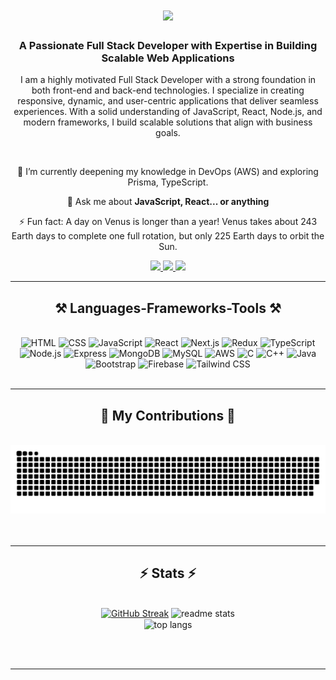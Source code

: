 
<h1 align="center">
    <img src="https://readme-typing-svg.herokuapp.com/?font=Righteous&size=35&center=true&vCenter=true&width=500&height=70&duration=4000&lines=Hi+There!+👋;+I'm+Sahil+Sharma!;" />
</h1>

<h3 align="center">A Passionate Full Stack Developer with Expertise in Building Scalable Web Applications</h3>

<p align="center">
I am a highly motivated Full Stack Developer with a strong foundation in both front-end and back-end technologies. I specialize in creating responsive, dynamic, and user-centric applications that deliver seamless experiences. With a solid understanding of JavaScript, React, Node.js, and modern frameworks, I build scalable solutions that align with business goals.
</p>

<br/>

<div align="center">
 
 🌱 I’m currently deepening my knowledge in DevOps (AWS) and exploring Prisma, TypeScript.

💬 Ask me about **JavaScript, React... or anything**

⚡ Fun fact: A day on Venus is longer than a year! Venus takes about 243 Earth days to complete one full rotation, but only 225 Earth days to orbit the Sun.

</div>

 
<div align="center"> 
  <a href="mailto:sahilsharmarksh@gmail.com">
    <img src="https://img.shields.io/badge/Gmail-333333?style=for-the-badge&logo=gmail&logoColor=red" />
  </a>
  <a href="https://www.linkedin.com/in/sahil-sharma-47824722b/" target="_blank">
    <img src="https://img.shields.io/badge/LinkedIn-0077B5?style=for-the-badge&logo=linkedin&logoColor=white" target="_blank" />
  </a>
  <a href="https://sahil-portfolio-ten.vercel.app/" target="_blank">
     <img src="https://img.shields.io/badge/Portfolio-FF5722?style=for-the-badge&logo=todoist&logoColor=white" target="_blank" /> <!-- sqlite, safari, google-chrome are other good icon options -->
  </a>
</div>

 <hr/>
 
<h2 align="center">⚒️ Languages-Frameworks-Tools ⚒️</h2>
<br/>
<div align="center">
  
  <img src="https://cdn.jsdelivr.net/gh/devicons/devicon/icons/html5/html5-original.svg" alt="HTML" width="40" height="40"/>
  <img src="https://cdn.jsdelivr.net/gh/devicons/devicon/icons/css3/css3-original.svg" alt="CSS" width="40" height="40"/>
  <img src="https://cdn.jsdelivr.net/gh/devicons/devicon/icons/javascript/javascript-original.svg" alt="JavaScript" width="40" height="40"/>
  <img src="https://cdn.jsdelivr.net/gh/devicons/devicon/icons/react/react-original.svg" alt="React" width="40" height="40"/>
  <img src="https://cdn.jsdelivr.net/gh/devicons/devicon/icons/nextjs/nextjs-original.svg" alt="Next.js" width="40" height="40"/>
  <img src="https://cdn.jsdelivr.net/gh/devicons/devicon/icons/redux/redux-original.svg" alt="Redux" width="40" height="40"/>
  <img src="https://cdn.jsdelivr.net/gh/devicons/devicon/icons/typescript/typescript-original.svg" alt="TypeScript" width="40" height="40"/>
  <img src="https://cdn.jsdelivr.net/gh/devicons/devicon/icons/nodejs/nodejs-original.svg" alt="Node.js" width="40" height="40"/>
  <img src="https://cdn.jsdelivr.net/gh/devicons/devicon/icons/express/express-original.svg" alt="Express" width="40" height="40"/>
  <img src="https://cdn.jsdelivr.net/gh/devicons/devicon/icons/mongodb/mongodb-original.svg" alt="MongoDB" width="40" height="40"/>
  <img src="https://cdn.jsdelivr.net/gh/devicons/devicon/icons/mysql/mysql-original.svg" alt="MySQL" width="40" height="40"/>
  <img src="https://upload.wikimedia.org/wikipedia/commons/9/93/Amazon_Web_Services_Logo.svg" alt="AWS" width="40" height="40"/>
  <img src="https://cdn.jsdelivr.net/gh/devicons/devicon/icons/c/c-original.svg" alt="C" width="40" height="40"/>
  <img src="https://cdn.jsdelivr.net/gh/devicons/devicon/icons/cplusplus/cplusplus-original.svg" alt="C++" width="40" height="40"/>
  <img src="https://cdn.jsdelivr.net/gh/devicons/devicon/icons/java/java-original.svg" alt="Java" width="40" height="40"/>
  <img src="https://cdn.jsdelivr.net/gh/devicons/devicon/icons/bootstrap/bootstrap-original.svg" alt="Bootstrap" width="40" height="40"/>
  <img src="https://cdn.jsdelivr.net/gh/devicons/devicon/icons/firebase/firebase-plain.svg" alt="Firebase" width="40" height="40"/>
<img src="https://upload.wikimedia.org/wikipedia/commons/d/d5/Tailwind_CSS_Logo.svg" alt="Tailwind CSS" width="40" height="40"/>

</div>



<br/>
<hr/>

<div align="center">
  <h2>🐍 My Contributions 🐍</h2>
  <br>
  <picture>
  <source media="(prefers-color-scheme: dark)" srcset="https://raw.githubusercontent.com/SahilSharma2911/Snake-in-Contribution-Grid/output/github-contribution-grid-snake-dark.svg">
  <source media="(prefers-color-scheme: light)" srcset="https://raw.githubusercontent.com/SahilSharma2911/Snake-in-Contribution-Grid/output/github-contribution-grid-snake.svg">
  <img alt="github contribution grid snake animation" src="https://raw.githubusercontent.com/SahilSharma2911/Snake-in-Contribution-Grid/output/github-contribution-grid-snake.svg">
</picture>
  <br/><br/><br/>
</div>

<hr/>

<h2 align="center">⚡ Stats ⚡</h2>
<br>
<div align=center>
<a href="https://git.io/streak-stats"><img src="https://streak-stats.demolab.com?user=SahilSharma2911&theme=github-dark-blue" alt="GitHub Streak" /></a>
<img width=390 src="https://github-readme-stats.vercel.app/api?username=SahilSharma2911&show_icons=true&theme=transparent" alt="readme stats" />
<br/>
  <img width=325 align="center" src="https://github-readme-stats.vercel.app/api/top-langs/?username=SahilSharma2911&layout=compact" alt="top langs" /> 
</div>

<br/><br/>

<hr/>

<br/>

<br/>
